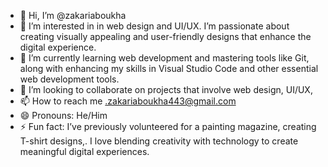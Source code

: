 - 👋 Hi, I’m @zakariaboukha
- 👀 I’m interested in in web design and UI/UX. I’m passionate about creating visually appealing and user-friendly designs that enhance the digital experience.
- 🌱 I’m currently learning web development and mastering tools like Git, along with enhancing my skills in Visual Studio Code and other essential web development tools.
- 💞️ I’m looking to collaborate on projects that involve web design, UI/UX,
- 📫 How to reach me .zakariaboukha443@gmail.com
- 😄 Pronouns: He/Him
- ⚡ Fun fact: I’ve previously volunteered for a painting magazine, creating T-shirt designs,. I love blending creativity with technology to create meaningful digital experiences.

<!---
zakariaboukha/zakariaboukha is a ✨ special ✨ repository because its `README.md` (this file) appears on your GitHub profile.
You can click the Preview link to take a look at your changes.
--->
